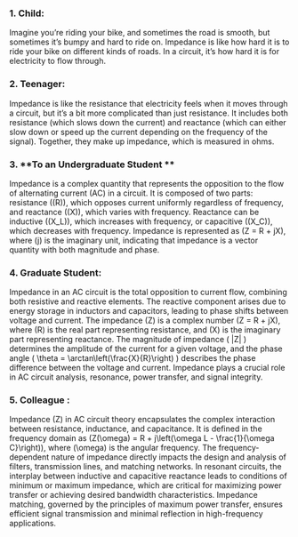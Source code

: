 
### 1. **Child:**
Imagine you’re riding your bike, and sometimes the road is smooth, but sometimes it’s bumpy and hard to ride on. Impedance is like how hard it is to ride your bike on different kinds of roads. In a circuit, it’s how hard it is for electricity to flow through.

### 2. **Teenager:**
Impedance is like the resistance that electricity feels when it moves through a circuit, but it’s a bit more complicated than just resistance. It includes both resistance (which slows down the current) and reactance (which can either slow down or speed up the current depending on the frequency of the signal). Together, they make up impedance, which is measured in ohms.

### 3. **To an Undergraduate Student **
Impedance is a complex quantity that represents the opposition to the flow of alternating current (AC) in a circuit. It is composed of two parts: resistance (\(R\)), which opposes current uniformly regardless of frequency, and reactance (\(X\)), which varies with frequency. Reactance can be inductive (\(X_L\)), which increases with frequency, or capacitive (\(X_C\)), which decreases with frequency. Impedance is represented as \(Z = R + jX\), where \(j\) is the imaginary unit, indicating that impedance is a vector quantity with both magnitude and phase.

### 4. **Graduate Student:**
Impedance in an AC circuit is the total opposition to current flow, combining both resistive and reactive elements. The reactive component arises due to energy storage in inductors and capacitors, leading to phase shifts between voltage and current. The impedance \(Z\) is a complex number \(Z = R + jX\), where \(R\) is the real part representing resistance, and \(X\) is the imaginary part representing reactance. The magnitude of impedance \( |Z| \) determines the amplitude of the current for a given voltage, and the phase angle \( \theta = \arctan\left(\frac{X}{R}\right) \) describes the phase difference between the voltage and current. Impedance plays a crucial role in AC circuit analysis,  resonance, power transfer, and signal integrity.

### 5. **Colleague :**
Impedance \(Z\) in AC circuit theory encapsulates the complex interaction between resistance, inductance, and capacitance. It is defined in the frequency domain as \(Z(\omega) = R + j\left(\omega L - \frac{1}{\omega C}\right)\), where \(\omega\) is the angular frequency. The frequency-dependent nature of impedance directly impacts the design and analysis of filters, transmission lines, and matching networks. In resonant circuits, the interplay between inductive and capacitive reactance leads to conditions of minimum or maximum impedance, which are critical for maximizing power transfer or achieving desired bandwidth characteristics. Impedance matching, governed by the principles of maximum power transfer, ensures efficient signal transmission and minimal reflection in high-frequency applications.
